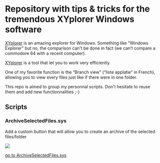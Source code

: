 # Repository with tips & tricks for the tremendous XYplorer Windows software #

[XYplorer](https://www.xyplorer.com/) is an amazing explorer for Windows.  Something like "Windows Explorer" but no, the comparison can't be done in fact (we can’t compare a commodore 64 with a recent computer). 

[XYplorer](https://www.xyplorer.com/) is a tool that let you to work very efficiently.

One of my favorite function is the “Branch view” (“liste applatie” in French), allowing you to view every files just like if there were in one folder.  

This repo is aimed to group my personnal scripts. Don't hesitate to reuse them and add new functionnalities ;-)

## Scripts ##

### ArchiveSelectedFiles.sys ###

Add a custom button that will allow you to create an archive of the selected files/folder

<img src="https://github.com/cavo789/xyplorer/blob/master/scripts/ArchiveSelectedFiles.png" />

[go to ArchiveSelectedFiles.sys](https://github.com/cavo789/xyplorer/tree/master/scripts)